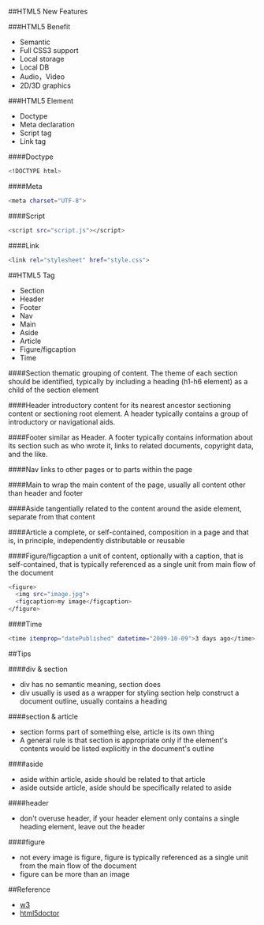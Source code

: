 ##HTML5 New Features

###HTML5 Benefit
  - Semantic
  - Full CSS3 support
  - Local storage
  - Local DB
  - Audio，Video
  - 2D/3D graphics

###HTML5 Element
  - Doctype
  - Meta declaration
  - Script tag
  - Link tag

####Doctype
```sh
<!DOCTYPE html>
```
####Meta
```sh
<meta charset="UTF-8">
```
####Script
```sh
<script src="script.js"></script>
```
####Link
```sh
<link rel="stylesheet" href="style.css">
```

##HTML5 Tag

  - Section
  - Header
  - Footer
  - Nav
  - Main
  - Aside
  - Article
  - Figure/figcaption
  - Time
  
####Section
thematic grouping of content. The theme of each section should be identified, typically by including a heading (h1-h6 element) as a child of the section element

####Header
introductory content for its nearest ancestor sectioning content or sectioning root element. A header typically contains a group of introductory or navigational aids.

####Footer
similar as Header. A footer typically contains information about its section such as who wrote it, links to related documents, copyright data, and the like.

####Nav
links to other pages or to parts within the page

####Main
to wrap the main content of the page, usually all content other than header and footer

####Aside
tangentially related to the content around the aside element, separate from that content

####Article
a complete, or self-contained, composition in a page and that is, in principle, independently distributable or reusable

####Figure/figcaption
a unit of content, optionally with a caption, that is self-contained, that is typically referenced as a single unit from main flow of the document
```sh
<figure>
  <img src="image.jpg">
  <figcaption>my image</figcaption>
</figure>
```

####Time
```sh
<time itemprop="datePublished" datetime="2009-10-09">3 days ago</time>
```

##Tips

####div & section
  - div has no semantic meaning, section does
  - div usually is used as a wrapper for styling
section help construct a document outline, usually contains a heading

####section & article
  - section forms part of something else, article is its own thing
  - A general rule is that section is appropriate only if the element's contents would be listed explicitly in the document's outline

####aside
  - aside within article, aside should be related to that article
  - aside outside article, aside should be specifically related to aside

####header
  - don't overuse header, if your header element only contains a single heading element, leave out the header

####figure
  - not every image is figure, figure is typically referenced as a single unit from the main flow of the document
  - figure can be more than an image

##Reference
  * [w3](http://www.w3.org/TR/2014/REC-html5-20141028/sections.html)
  * [html5doctor](http://html5doctor.com/)
